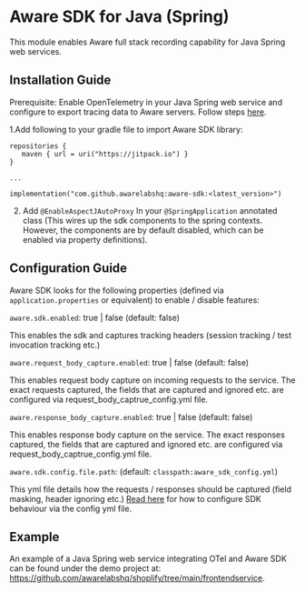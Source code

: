 # Aware SDK for Java (Spring)

This module enables Aware full stack recording capability for Java Spring web services.

## Installation Guide

Prerequisite: Enable OpenTelemetry in your Java Spring web service and configure to export tracing data to Aware servers. Follow steps [here](https://awarelabs.io/blog/getting-started-java).

1.Add following to your gradle file to import Aware SDK library:

```
repositories {
   maven { url = uri("https://jitpack.io") }
}

...

implementation("com.github.awarelabshq:aware-sdk:<latest_version>")

```

2. Add ```@EnableAspectJAutoProxy``` In your ```@SpringApplication``` annotated class (This wires up the sdk components to the spring contexts. However, the components are by default disabled, which can be enabled via property definitions).

## Configuration Guide

Aware SDK looks for the following properties (defined via ```application.properties``` or equivalent) to enable / disable features:

```aware.sdk.enabled```: true | false (default: false)

This enables the sdk and captures tracking headers (session tracking / test invocation tracking etc.)

```aware.request_body_capture.enabled```: true | false (default: false)

This enables request body capture on incoming requests to the service. The exact requests captured, the fields that are captured and ignored etc. are configured via request_body_captrue_config.yml file.

```aware.response_body_capture.enabled```: true | false (default: false)

This enables response body capture on the service. The exact responses captured, the fields that are captured and ignored etc. are configured via request_body_captrue_config.yml file.

```aware.sdk.config.file.path```: (default: ```classpath:aware_sdk_config.yml```)

This yml file details how the requests / responses should be captured (field masking, header ignoring etc.) [Read here](https://github.com/awarelabshq/aware-sdk/tree/main/backend#backend-sdk-configuration-file) for how to configure SDK behaviour via the config yml file.


## Example

An example of a Java Spring web service integrating OTel and Aware SDK can be found under the demo project at: https://github.com/awarelabshq/shoplify/tree/main/frontendservice.
